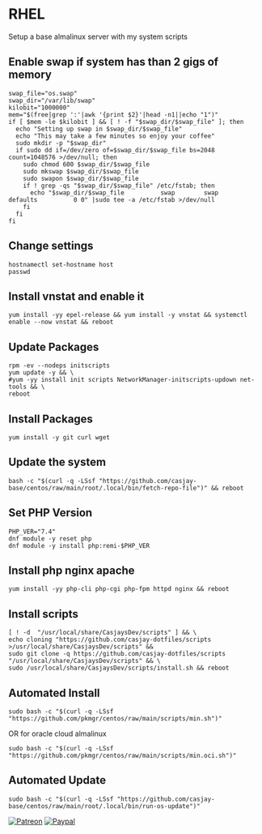 # RHEL  
  
Setup a base almalinux server with my system scripts

## Enable swap if system has than 2 gigs of memory
```shell
swap_file="os.swap"
swap_dir="/var/lib/swap"
kilobit="1000000"
mem="$(free|grep ':'|awk '{print $2}'|head -n1||echo "1")"
if [ $mem -le $kilobit ] && [ ! -f "$swap_dir/$swap_file" ]; then
  echo "Setting up swap in $swap_dir/$swap_file"
  echo "This may take a few minutes so enjoy your coffee"
  sudo mkdir -p "$swap_dir"
  if sudo dd if=/dev/zero of=$swap_dir/$swap_file bs=2048 count=1048576 >/dev/null; then
    sudo chmod 600 $swap_dir/$swap_file
    sudo mkswap $swap_dir/$swap_file
    sudo swapon $swap_dir/$swap_file
    if ! grep -qs "$swap_dir/$swap_file" /etc/fstab; then
      echo "$swap_dir/$swap_file          swap        swap             defaults          0 0" |sudo tee -a /etc/fstab >/dev/null
    fi
  fi
fi
```

## Change settings
```shell
hostnamectl set-hostname host
passwd
```

## Install vnstat and enable it
```shell
yum install -yy epel-release && yum install -y vnstat && systemctl enable --now vnstat && reboot
```

## Update Packages
```shell
rpm -ev --nodeps initscripts
yum update -y && \
#yum -yy install init scripts NetworkManager-initscripts-updown net-tools && \
reboot
```

## Install Packages
```shell
yum install -y git curl wget
```

## Update the system

```shell
bash -c "$(curl -q -LSsf "https://github.com/casjay-base/centos/raw/main/root/.local/bin/fetch-repo-file")" && reboot
```

## Set PHP Version  

```shell
PHP_VER="7.4"
dnf module -y reset php
dnf module -y install php:remi-$PHP_VER
```

## Install php nginx apache
```shell
yum install -yy php-cli php-cgi php-fpm httpd nginx && reboot 
```

## Install scripts

```shell
[ ! -d  "/usr/local/share/CasjaysDev/scripts" ] && \
echo cloning "https://github.com/casjay-dotfiles/scripts >/usr/local/share/CasjaysDev/scripts" &&
sudo git clone -q https://github.com/casjay-dotfiles/scripts "/usr/local/share/CasjaysDev/scripts" && \
sudo /usr/local/share/CasjaysDev/scripts/install.sh && reboot
```

## Automated Install  
  
```shell
sudo bash -c "$(curl -q -LSsf "https://github.com/pkmgr/centos/raw/main/scripts/min.sh")"
```

OR for oracle cloud almalinux

```shell
sudo bash -c "$(curl -q -LSsf "https://github.com/pkmgr/centos/raw/main/scripts/min.oci.sh")"
```
  
## Automated Update  

```shell
sudo bash -c "$(curl -q -LSsf "https://github.com/casjay-base/centos/raw/main/root/.local/bin/run-os-update")"
```
  
  
[![Patreon](https://img.shields.io/badge/patreon-donate-orange.svg)](https://www.patreon.com/casjay ) [![Paypal](https://img.shields.io/badge/Donate-PayPal-green.svg)](https://www.paypal.me/casjaysdev )

